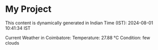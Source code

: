 # My Project

This content is dynamically generated in Indian Time (IST): 2024-08-01 10:41:34 IST


Current Weather in Coimbatore:
Temperature: 27.88 °C
Condition: few clouds
